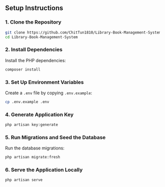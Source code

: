 

## Setup Instructions

### 1. Clone the Repository

```bash
git clone https://github.com/ChitTun1810/Library-Book-Management-System
cd Library-Book-Management-System
```

### 2. Install Dependencies

Install the PHP dependencies:

```bash
composer install
```

### 3. Set Up Environment Variables

Create a `.env` file by copying `.env.example`:

```bash
cp .env.example .env
```

### 4. Generate Application Key

```bash
php artisan key:generate
```

### 5. Run Migrations and Seed the Database

Run the database migrations:

```bash
php artisan migrate:fresh
```

### 6. Serve the Application Locally

```bash
php artisan serve
```

